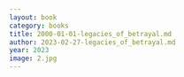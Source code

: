 ```yaml
---
layout: book
category: books
title: 2000-01-01-legacies_of_betrayal.md
author: 2023-02-27-legacies_of_betrayal.md
year: 2023
image: 2.jpg
---
```


